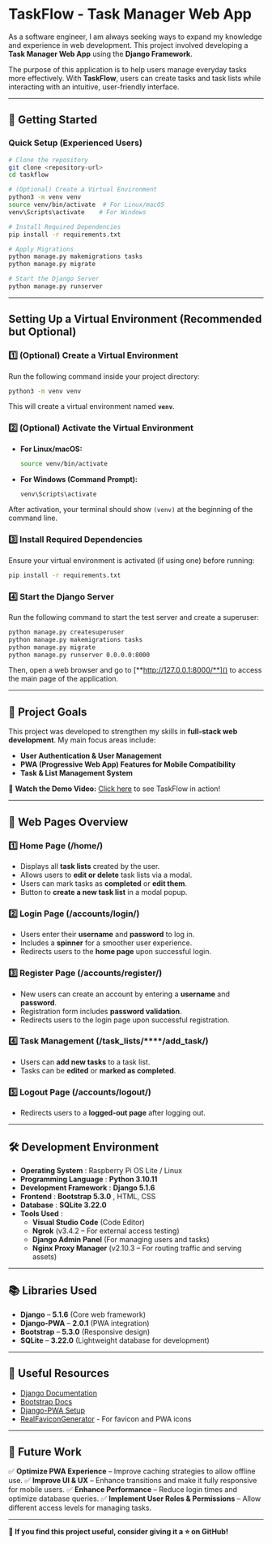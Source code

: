 # TaskFlow - Task Manager Web App

As a software engineer, I am always seeking ways to expand my knowledge and experience in web development. This project involved developing a **Task Manager Web App** using the **Django Framework**.

The purpose of this application is to help users manage everyday tasks more effectively. With **TaskFlow**, users can create tasks and task lists while interacting with an intuitive, user-friendly interface.

---

## 🚀 Getting Started

### **Quick Setup (Experienced Users)**

```sh
# Clone the repository
git clone <repository-url>
cd taskflow

# (Optional) Create a Virtual Environment
python3 -m venv venv
source venv/bin/activate  # For Linux/macOS
venv\Scripts\activate    # For Windows

# Install Required Dependencies
pip install -r requirements.txt

# Apply Migrations
python manage.py makemigrations tasks
python manage.py migrate

# Start the Django Server
python manage.py runserver
```

---

## **Setting Up a Virtual Environment (Recommended but Optional)**

### **1️⃣ (Optional) Create a Virtual Environment**

Run the following command inside your project directory:

```sh
python3 -m venv venv
```

This will create a virtual environment named **`venv`**.

### **2️⃣ (Optional) Activate the Virtual Environment**

- **For Linux/macOS:**
  ```sh
  source venv/bin/activate
  ```
- **For Windows (Command Prompt):**
  ```sh
  venv\Scripts\activate
  ```

After activation, your terminal should show `(venv)` at the beginning of the command line.

### **3️⃣ Install Required Dependencies**

Ensure your virtual environment is activated (if using one) before running:

```sh
pip install -r requirements.txt
```

### **4️⃣ Start the Django Server**

Run the following command to start the test server and create a superuser:

```sh
python manage.py createsuperuser
python manage.py makemigrations tasks
python manage.py migrate
python manage.py runserver 0.0.0.0:8000
```

Then, open a web browser and go to [**http://127.0.0.1:8000/**]() to access the main page of the application.

---

## 🎯 **Project Goals**

This project was developed to strengthen my skills in **full-stack web development**. My main focus areas include:

- **User Authentication & User Management**
- **PWA (Progressive Web App) Features for Mobile Compatibility**
- **Task & List Management System**

🎥 **Watch the Demo Video:** [Click here](http://youtube.link.goes.here) to see TaskFlow in action!

---

## 📌 Web Pages Overview

### **1️⃣ Home Page (/home/)**

- Displays all **task lists** created by the user.
- Allows users to **edit or delete** task lists via a modal.
- Users can mark tasks as **completed** or **edit them**.
- Button to **create a new task list** in a modal popup.

### **2️⃣ Login Page (/accounts/login/)**

- Users enter their **username** and **password** to log in.
- Includes a **spinner** for a smoother user experience.
- Redirects users to the **home page** upon successful login.

### **3️⃣ Register Page (/accounts/register/)**

- New users can create an account by entering a **username** and **password**.
- Registration form includes **password validation**.
- Redirects users to the login page upon successful registration.

### **4️⃣ Task Management (/task_lists/****/add_task/)**

- Users can **add new tasks** to a task list.
- Tasks can be **edited** or **marked as completed**.

### **5️⃣ Logout Page (/accounts/logout/)**

- Redirects users to a **logged-out page** after logging out.

---

## 🛠 **Development Environment**

- **Operating System** : Raspberry Pi OS Lite / Linux
- **Programming Language** : **Python 3.10.11**
- **Development Framework** : **Django 5.1.6**
- **Frontend** :  **Bootstrap 5.3.0** , HTML, CSS
- **Database** : **SQLite 3.22.0**
- **Tools Used** :
  - **Visual Studio Code** (Code Editor)
  - **Ngrok** (v3.4.2 – For external access testing)
  - **Django Admin Panel** (For managing users and tasks)
  - **Nginx Proxy Manager** (v2.10.3 – For routing traffic and serving assets)

---

## 📚 **Libraries Used**

- **Django** – **5.1.6** (Core web framework)
- **Django-PWA** – **2.0.1** (PWA integration)
- **Bootstrap** – **5.3.0** (Responsive design)
- **SQLite** – **3.22.0** (Lightweight database for development)

---

## 🔗 Useful Resources

- [Django Documentation](https://docs.djangoproject.com/en/stable/)
- [Bootstrap Docs](https://getbootstrap.com/docs/5.3/getting-started/introduction/)
- [Django-PWA Setup](https://github.com/silviolleite/django-pwa)
- [RealFaviconGenerator](https://realfavicongenerator.net/) - For favicon and PWA icons

---

## 🚀 Future Work

✅ **Optimize PWA Experience** – Improve caching strategies to allow offline use.
✅ **Improve UI & UX** – Enhance transitions and make it fully responsive for mobile users.
✅ **Enhance Performance** – Reduce login times and optimize database queries.
✅ **Implement User Roles & Permissions** – Allow different access levels for managing tasks.

---

**📌 If you find this project useful, consider giving it a ⭐ on GitHub!**
